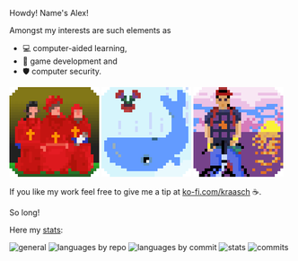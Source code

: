 
Howdy! Name's Alex!

Amongst my interests are such elements as 

 - 💻 computer-aided learning,
 - 🎲 game development and
 - 🛡️ computer security.

<!--
[![NobodyExpects](./data/spanish-inq_v00.gif)](https://www.youtube.com/watch?v=D5Df191WJ3o)
[![FourtyTwo](./data/whale+petunia_v00.gif)](https://www.youtube.com/watch?v=THSY7-CxKnQ)
[![Kintaro](./data/kintaro_v00.gif)](https://www.youtube.com/watch?v=wPXk_rcrUjY)
-->

![NobodyExpects](./data/spanish-inq_v00.gif)
![FourtyTwo](./data/whale+petunia_v00.gif)
![Kintaro](./data/kintaro_v00.gif)

If you like my work feel free to give me a tip at [ko-fi.com/kraasch](https://ko-fi.com/kraasch) ☕.

So long!

Here my [stats](https://github-profile-summary-cards.vercel.app/demo.html):

![general](http://github-profile-summary-cards.vercel.app/api/cards/profile-details?username=kraasch&theme=ayu_mirage)
![languages by repo](http://github-profile-summary-cards.vercel.app/api/cards/repos-per-language?username=kraasch&theme=ayu_mirage)
![languages by commit](http://github-profile-summary-cards.vercel.app/api/cards/most-commit-language?username=kraasch&theme=ayu_mirage)
![stats](http://github-profile-summary-cards.vercel.app/api/cards/stats?username=kraasch&theme=ayu_mirage)
![commits](http://github-profile-summary-cards.vercel.app/api/cards/productive-time?username=kraasch&theme=ayu_mirage&utcOffset=8)
